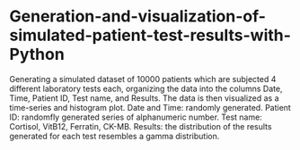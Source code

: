 # Generation-and-visualization-of-simulated-patient-test-results-with-Python
Generating a simulated dataset of 10000 patients which are subjected 4 different laboratory tests each, organizing the data into the columns Date, Time, Patient ID, Test name, and Results. The data is then visualized as a time-series and histogram plot.
Date and Time: randomly generated.
Patient ID: randomfly generated series of alphanumeric number.
Test name: Cortisol, VitB12, Ferratin, CK-MB.
Results: the distribution of the results generated for each test resembles a gamma distribution.
